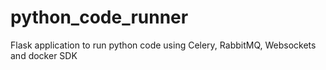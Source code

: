 # python_code_runner
Flask application to run python code using Celery, RabbitMQ, Websockets and docker SDK
